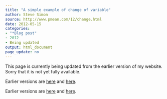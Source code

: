 ```yaml
---
title: "A simple example of change of variable"
author: Steve Simon
source: http://www.pmean.com/12/change.html
date: 2012-05-15
categories:
- "*Blog post"
- 2012
- Being updated
output: html_document
page_update: no
---
```


This page is currently being updated from the earlier version of my website. Sorry that it is not yet fully available.

<!---More--->

 
Earlier versions are [here][sim1] and [here][sim2].
 
[sim1]: http://www.pmean.com/12/change.html
[sim2]: http://new.pmean.com/change-of-variable/
 

Earlier versions are [here][sim1] and [here][sim2].
 
[sim1]: http://www.pmean.com/12/change.html
[sim2]: http://new.pmean.com/change-of-variable/
